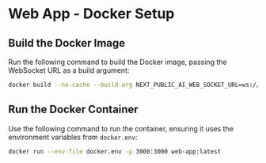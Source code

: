 # Web App - Docker Setup

## Build the Docker Image
Run the following command to build the Docker image, passing the WebSocket URL as a build argument:
```sh
docker build --no-cache --build-arg NEXT_PUBLIC_AI_WEB_SOCKET_URL=ws://localhost:3004/ws -t web-app:latest .
```

## Run the Docker Container
Use the following command to run the container, ensuring it uses the environment variables from `docker.env`:
```sh
docker run --env-file docker.env -p 3000:3000 web-app:latest
```
